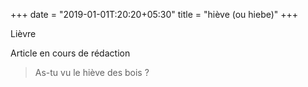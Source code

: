 +++
date = "2019-01-01T:20:20+05:30"
title = "hiève (ou hiebe)"
+++

Lièvre
<!--more-->
Article en cours de rédaction

> As-tu vu le hiève des bois ?
